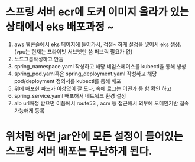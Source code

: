 # 스프링 서버 ecr에 도커 이미지 올라가 있는 상태에서 eks 배포과정 ~

1. aws 웹콘솔에서 eks 페이지에 들어가서, 적절~ 하게 설정을 넣어서 eks 생성.(vpc는 현재는 프라이빗 서브넷만 씀 퍼브릭 필요가 없)
2. 노드그룹작성하고 만듬 
3. spring_namespace.yaml 작성하고 해당 네임스페이스를 kubectl을 통해 생성
4. spring_pod.yaml혹은 spring_deployment.yaml 작성하고 해당 pod/deployment 정의서를 kubectl를 통해 배포
5. 위에 배포한 파드가 이상없이 잘 도나, 속에 로그는 어떤가 등 함 확인 하고
6. spring_service.yaml 배포해서 네트워크 환경 설정
7. alb url배정 받으면 이쯤에서 route53 , acm 등 접근해서 외부에 도메인기반 접속 가능해게 등록

# 위처럼 하면 jar안에 모든 설정이 들어있는 스프링 서버 배포는 무난하게 된다.